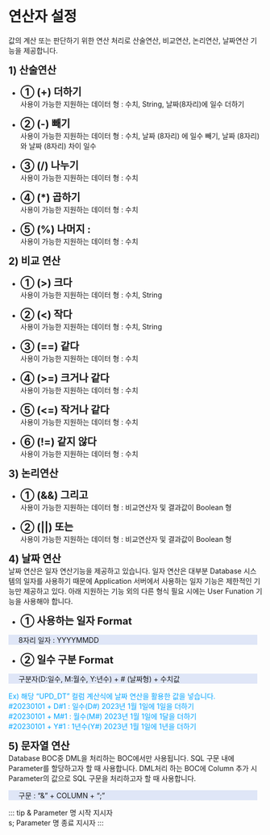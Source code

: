 # 연산자 설정
값의 계산 또는 판단하기 위한 연산 처리로 산술연산, 비교연산, 논리연산, 날짜연산 기능을 제공합니다.

<b style="font-size: 20px">1) 산술연산</b><br/>
- <b style="font-size: 20px">➀ (+) 더하기 </b><br/>
   사용이 가능한 지원하는 데이터 형 : 수치, String, 날짜(8자리)에 일수 더하기

- <b style="font-size: 20px">➁ (-) 빼기 </b><br/>
   사용이 가능한 지원하는 데이터 형 : 수치, 날짜 (8자리) 에 일수 빼기, 날짜 (8자리)와 날짜 (8자리) 차이 일수

- <b style="font-size: 20px">➂ (/) 나누기 </b><br/>
   사용이 가능한 지원하는 데이터 형 : 수치

- <b style="font-size: 20px">➃ (*) 곱하기 </b><br/>
   사용이 가능한 지원하는 데이터 형 : 수치

- <b style="font-size: 20px">➄ (%) 나머지 : </b><br/>
   사용이 가능한 지원하는 데이터 형 : 수치

<b style="font-size: 20px">2) 비교 연산</b><br/>
- <b style="font-size: 20px">➀ (>) 크다</b><br/>
   사용이 가능한 지원하는 데이터 형 : 수치, String

- <b style="font-size: 20px">➁ (<) 작다 </b><br/>
   사용이 가능한 지원하는 데이터 형 : 수치, String

- <b style="font-size: 20px">➂ (==) 같다 </b><br/>
   사용이 가능한 지원하는 데이터 형 : 수치

- <b style="font-size: 20px">➃ (>=) 크거나 같다 </b><br/>
   사용이 가능한 지원하는 데이터 형 : 수치

- <b style="font-size: 20px">➄ (<=) 작거나 같다 </b><br/>
   사용이 가능한 지원하는 데이터 형 : 수치

- <b style="font-size: 20px">➅ (!=) 같지 않다 </b><br/>
   사용이 가능한 지원하는 데이터 형 : 수치

<b style="font-size: 20px">3) 논리연산</b><br/>
- <b style="font-size: 20px">➀ (&&) 그리고</b><br/>
   사용이 가능한 지원하는 데이터 형 : 비교연산자 및 결과값이 Boolean 형

- <b style="font-size: 20px">➁ (||) 또는 </b><br/>
   사용이 가능한 지원하는 데이터 형 : 비교연산자 및 결과값이 Boolean 형

<b style="font-size: 20px">4) 날짜 연산</b><br/>
날짜 연산은 일자 연산기능을 제공하고 있습니다. 일자 연산은 대부분 Database 시스템의 일자를 사용하기 때문에 Application 서버에서 사용하는 일자 기능은 제한적인 기능만 제공하고 있다. 아래 지원하는 기능 외의 다른 형식 필요 시에는 User Funation 기능을 사용해야 합니다.<br/>
- <b style="font-size: 20px">➀ 사용하는 일자 Format</b><br/>
<p style="background-color:rgb(223, 230, 247); margin-right: 10px; padding-left: 20px">8자리 일자 : YYYYMMDD</p>

- <b style="font-size: 20px">➁ 일수 구분 Format</b><br/>
<p style="background-color:rgb(223, 230, 247); margin-right: 10px; padding-left: 20px">구분자(D:일수, M:월수, Y:년수) + # (날짜형) + 수치값</p>

<p style="color: rgb(0, 164, 255);">
  Ex) 해당 “UPD_DT” 컬럼 계산식에 날짜 연산을 활용한 값을 넣습니다. <br/>
      #20230101 + D#1 : 일수(D#) 2023년 1월 1일에 1일을 더하기 <br/>
      #20230101 + M#1 : 월수(M#) 2023년 1월 1일에 1달을 더하기 <br/>
      #20230101 + Y#1 : 1년수(Y#) 2023년 1월 1일에 1년을 더하기
</p>

<b style="font-size: 20px">5) 문자열 연산</b><br/>
Database BOC중 DML을 처리하는 BOC에서만 사용됩니다. SQL 구문 내에 Parameter를 할당하고자 할 때 사용합니다. DML처리 하는 BOC에 Column 추가 시 Parameter의 값으로 SQL 구문을 처리하고자 할 때 사용합니다.<br/>
<p style="background-color:rgb(223, 230, 247); margin-right: 10px; padding-left: 20px">구문 : “&” + COLUMN + “;”</p>

<!-- Remark -->
::: tip <Badge type="tip" text="Remark" vertical="middle" /> 
& Parameter 명 시작 지시자 <br/>
s; Parameter 명 종료 지시자
:::
<!-- -->